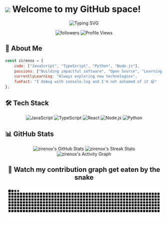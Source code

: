 # <img src="https://media.giphy.com/media/hvRJCLFzcasrR4ia7z/giphy.gif" width="28"> Welcome to my GitHub space!

<div align="center">
  <img src="https://readme-typing-svg.herokuapp.com?font=Fira+Code&duration=3000&pause=1000&color=2D9EF7&center=true&vCenter=true&width=435&lines=Full+Stack+Developer;Open+Source+Enthusiast;Always+Learning;Building+the+Future" alt="Typing SVG" />
</div>

<p align="center">
  <img src="https://img.shields.io/github/followers/zirenox?style=social" alt="followers"/>
  <img src="https://komarev.com/ghpvc/?username=zirenox&color=brightgreen&style=flat-square" alt="Profile Views"/> 
</p>

## 💫 About Me

```javascript
const zirenox = {
    code: ["JavaScript", "TypeScript", "Python", "Node.js"],
    passions: ["Building impactful software", "Open Source", "Learning new tech"],
    currentlyLearning: "Always exploring new technologies",
    funFact: "I debug with console.log and I'm not ashamed of it 😄"
};
```

## 🛠️ Tech Stack

<p align="center">
  <img src="https://img.shields.io/badge/JavaScript-F7DF1E?style=for-the-badge&logo=javascript&logoColor=black" alt="JavaScript"/>
  <img src="https://img.shields.io/badge/TypeScript-3178C6?style=for-the-badge&logo=typescript&logoColor=white" alt="TypeScript"/>
  <img src="https://img.shields.io/badge/React-20232A?style=for-the-badge&logo=react&logoColor=61DAFB" alt="React"/>
  <img src="https://img.shields.io/badge/Node.js-339933?style=for-the-badge&logo=nodedotjs&logoColor=white" alt="Node.js"/>
  <img src="https://img.shields.io/badge/Python-3776AB?style=for-the-badge&logo=python&logoColor=white" alt="Python"/>
</p>

## 📊 GitHub Stats

<div align="center">
  <picture>
    <source media="(prefers-color-scheme: dark)" srcset="https://github-readme-stats.vercel.app/api?username=zirenox&show_icons=true&theme=radical&hide_border=true&bg_color=0D1117">
    <source media="(prefers-color-scheme: light)" srcset="https://github-readme-stats.vercel.app/api?username=zirenox&show_icons=true&theme=buefy&hide_border=true">
    <img alt="zirenox's GitHub Stats" src="https://github-readme-stats.vercel.app/api?username=zirenox&show_icons=true&theme=radical&hide_border=true">
  </picture>
  
  <picture>
    <source media="(prefers-color-scheme: dark)" srcset="https://github-readme-streak-stats.herokuapp.com/?user=zirenox&theme=radical&hide_border=true&background=0D1117">
    <source media="(prefers-color-scheme: light)" srcset="https://github-readme-streak-stats.herokuapp.com/?user=zirenox&theme=buefy&hide_border=true">
    <img alt="zirenox's Streak Stats" src="https://github-readme-streak-stats.herokuapp.com/?user=zirenox&theme=radical&hide_border=true">
  </picture>
</div>

<div align="center">
  <picture>
    <source media="(prefers-color-scheme: dark)" srcset="https://github-readme-activity-graph.vercel.app/graph?username=zirenox&theme=radical&bg_color=0D1117&hide_border=true">
    <source media="(prefers-color-scheme: light)" srcset="https://github-readme-activity-graph.vercel.app/graph?username=zirenox&theme=minimal&hide_border=true">
    <img alt="zirenox's Activity Graph" src="https://github-readme-activity-graph.vercel.app/graph?username=zirenox&theme=radical&hide_border=true">
  </picture>
</div>

<div align="center">
  <h2>🐍 Watch my contribution graph get eaten by the snake</h2>
  <picture>
    <source media="(prefers-color-scheme: dark)" srcset="https://raw.githubusercontent.com/zirenox/zirenox/output/github-contribution-grid-snake-dark.svg">
    <source media="(prefers-color-scheme: light)" srcset="https://raw.githubusercontent.com/zirenox/zirenox/output/github-contribution-grid-snake.svg">
    <img alt="github contribution grid snake animation" src="https://raw.githubusercontent.com/zirenox/zirenox/output/github-contribution-grid-snake.svg">
  </picture>
</div>
